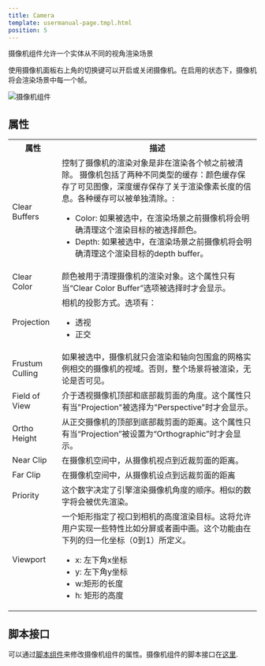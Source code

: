 ```yaml
---
title: Camera
template: usermanual-page.tmpl.html
position: 5
---
```


摄像机组件允许一个实体从不同的视角渲染场景

使用摄像机面板右上角的切换键可以开启或关闭摄像机。在启用的状态下，摄像机将会渲染场景中每一个帧。

![摄像机组件][1]

## 属性

<table class="table table-striped">
    <col class="property-name"></col>
    <col class="property-description"></col>
    <tr><th>属性</th><th>描述</th></tr>
    <tr><td>Clear Buffers</td><td>控制了摄像机的渲染对象是非在渲染各个帧之前被清除。
摄像机包括了两种不同类型的缓存：颜色缓存保存了可见图像，深度缓存保存了关于渲染像素长度的信息。各种缓存可以被单独清除。:
        <ul>
            <li>Color: 如果被选中，在渲染场景之前摄像机将会明确清理这个渲染目标的被选择颜色。</li>
            <li>Depth: 如果被选中，在渲染场景之前摄像机将会明确清理这个渲染目标的depth buffer。</li>
        </ul>
    </td></tr>
    <tr><td>Clear Color</td><td>颜色被用于清理摄像机的渲染对象。这个属性只有当“Clear Color Buffer”选项被选择时才会显示。</td></tr>
    <tr><td>Projection</td><td>相机的投影方式。选项有：
        <ul>
            <li>透视</li>
            <li>正交</li>
        </ul>
    </td></tr>
    <tr><td>Frustum Culling</td><td>如果被选中，摄像机就只会渲染和轴向包围盒的网格实例相交的摄像机的视域。否则，整个场景将被渲染，无论是否可见。</td></tr>
    <tr><td>Field of View</td><td>介于透视摄像机顶部和底部裁剪面的角度。这个属性只有当"Projection"被选择为"Perspective"时才会显示。</td></tr>
    <tr><td>Ortho Height</td><td>从正交摄像机的顶部到底部裁剪面的距离。这个属性只有当“Projection”被设置为“Orthographic”时才会显示。</td></tr>
    <tr><td>Near Clip</td><td>在摄像机空间中，从摄像机视点到近裁剪面的距离。</td></tr>
    <tr><td>Far Clip</td><td>在摄像机空间中，从摄像机设点到远裁剪面的距离</td></tr>
    <tr><td>Priority</td><td>这个数字决定了引擎渲染摄像机角度的顺序。相似的数字将会被优先渲染。</td></tr>
    <tr><td>Viewport</td><td>一个矩形指定了视口到相机的高度渲染目标。这将允许用户实现一些特性比如分屏或者画中画。这个功能由在下列的归一化坐标（0到1）所定义。<ul>
            <li>x: 左下角x坐标</li>
            <li>y: 左下角y坐标</li>
            <li>w:矩形的长度</li>
            <li>h: 矩形的高度</li>
        </ul>
    </td></tr>
</table>

## 脚本接口

可以通过[脚本组件][2]来修改摄像机组件的属性。摄像机组件的脚本接口在[这里][3].

[1]: /images/user-manual/scenes/components/component-camera.png
[2]: /user-manual/packs/components/script
[3]: /api/pc.CameraComponent.html

